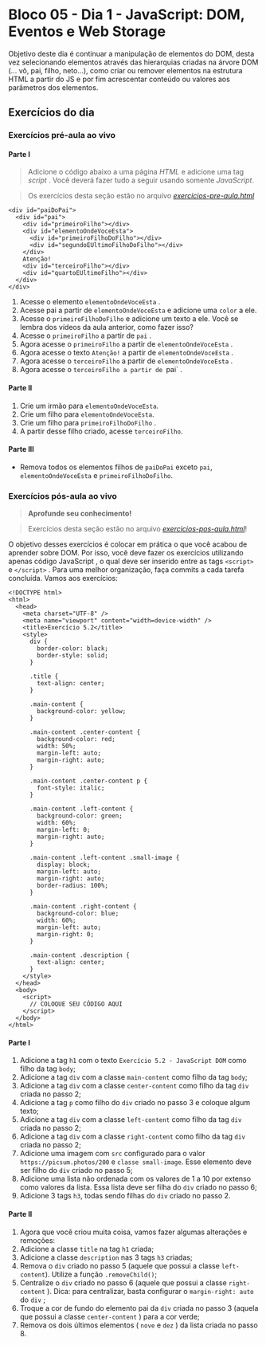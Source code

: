 # Bloco 05 - Dia 1 - JavaScript: DOM, Eventos e Web Storage
Objetivo deste dia é continuar a manipulação de elementos do DOM, desta vez selecionando elementos através das hierarquias criadas na árvore DOM (... vô, pai, filho, neto...), como criar ou remover elementos na estrutura HTML a partir do JS e por fim acrescentar conteúdo ou valores aos parâmetros dos elementos.

## Exercícios do dia

### Exercícios pré-aula ao vivo

#### Parte I

> Adicione o código abaixo a uma página *HTML* e adicione uma tag *script* . Você deverá fazer tudo a seguir usando somente *JavaScript*.

> Os exercícios desta seção estão no arquivo _[exercicios-pre-aula.html](fundamentos/bloco-05-javascript-dom-eventos-e-web-storage/dia-2-javascript-trabalhando-com-elementos/exercicios-pre-aula.html)_

```
<div id="paiDoPai">
  <div id="pai">
    <div id="primeiroFilho"></div>
    <div id="elementoOndeVoceEsta">
      <div id="primeiroFilhoDoFilho"></div>
      <div id="segundoEUltimoFilhoDoFilho"></div>
    </div>
    Atenção!
    <div id="terceiroFilho"></div>
    <div id="quartoEUltimoFilho"></div>
  </div>
</div>
```
1. Acesse o elemento `elementoOndeVoceEsta` .
2. Acesse pai a partir de `elementoOndeVoceEsta` e adicione uma `color` a ele.
3. Acesse o `primeiroFilhoDoFilho` e adicione um texto a ele. Você se lembra dos vídeos da aula anterior, como fazer isso?
4. Acesse o `primeiroFilho` a partir de `pai` .
5. Agora acesse o `primeiroFilho` a partir de `elementoOndeVoceEsta` .
6. Agora acesse o texto `Atenção!` a partir de `elementoOndeVoceEsta` .
7. Agora acesse o `terceiroFilho` a partir de `elementoOndeVoceEsta` .
8. Agora acesse o `terceiroFilho a partir de `pai` .

#### Parte II

1. Crie um irmão para `elementoOndeVoceEsta`.
2. Crie um filho para `elementoOndeVoceEsta`.
3. Crie um filho para `primeiroFilhoDoFilho` .
4. A partir desse filho criado, acesse `terceiroFilho`.

#### Parte III

* Remova todos os elementos filhos de `paiDoPai` exceto `pai`, `elementoOndeVoceEsta` e `primeiroFilhoDoFilho`.

### Exercícios pós-aula ao vivo

> **Aprofunde seu conhecimento!**

> Exercícios desta seção estão no arquivo _[exercicios-pos-aula.html](fundamentos/bloco-05-javascript-dom-eventos-e-web-storage/dia-2-javascript-trabalhando-com-elementos/exercicios-pos-aula.html)_!

O objetivo desses exercícios é colocar em prática o que você acabou de aprender sobre DOM. Por isso, você deve fazer os exercícios utilizando apenas código JavaScript , o qual deve ser inserido entre as tags `<script>` e `</script>` .
Para uma melhor organização, faça commits a cada tarefa concluída. Vamos aos exercícios:

```
<!DOCTYPE html>
<html>
  <head>
    <meta charset="UTF-8" />
    <meta name="viewport" content="width=device-width" />
    <title>Exercício 5.2</title>
    <style>
      div {
        border-color: black;
        border-style: solid;
      }

      .title {
        text-align: center;
      }

      .main-content {
        background-color: yellow;
      }

      .main-content .center-content {
        background-color: red;
        width: 50%;
        margin-left: auto;
        margin-right: auto;
      }

      .main-content .center-content p {
        font-style: italic;
      }

      .main-content .left-content {
        background-color: green;
        width: 60%;
        margin-left: 0;
        margin-right: auto;
      }

      .main-content .left-content .small-image {
        display: block;
        margin-left: auto;
        margin-right: auto;
        border-radius: 100%;
      }

      .main-content .right-content {
        background-color: blue;
        width: 60%;
        margin-left: auto;
        margin-right: 0;
      }

      .main-content .description {
        text-align: center;
      }
    </style>
  </head>
  <body>
    <script>
      // COLOQUE SEU CÓDIGO AQUI
    </script>
  </body>
</html>
```

#### Parte I

1. Adicione a tag `h1` com o texto `Exercício 5.2 - JavaScript DOM` como filho da tag `body`;
2. Adicione a tag `div` com a classe `main-content` como filho da tag `body`;
3. Adicione a tag `div` com a classe `center-content` como filho da tag `div` criada no passo 2;
4. Adicione a tag `p` como filho do `div` criado no passo 3 e coloque algum texto;
5. Adicione a tag `div` com a classe `left-content` como filho da tag `div` criada no passo 2;
6. Adicione a tag `div` com a classe `right-content` como filho da tag `div` criada no passo 2;
7. Adicione uma imagem com `src` configurado para o valor `https://picsum.photos/200` e `classe small-image`. Esse elemento deve ser filho do `div` criado no passo 5;
8. Adicione uma lista não ordenada com os valores de 1 a 10 por extenso como valores da lista. Essa lista deve ser filha do `div` criado no passo 6;
9. Adicione 3 tags `h3`, todas sendo filhas do `div` criado no passo 2.

#### Parte II

1. Agora que você criou muita coisa, vamos fazer algumas alterações e remoções:
2. Adicione a classe `title` na tag `h1` criada;
3. Adicione a classe `description` nas 3 tags `h3` criadas;
4. Remova o `div` criado no passo 5 (aquele que possui a classe `left-content`). Utilize a função `.removeChild()`;
5. Centralize o `div` criado no passo 6 (aquele que possui a classe `right-content` ). Dica: para centralizar, basta configurar o `margin-right: auto` do `div` ;
6. Troque a cor de fundo do elemento pai da `div` criada no passo 3 (aquela que possui a classe `center-content` ) para a cor verde;
7. Remova os dois últimos elementos ( `nove` e `dez` ) da lista criada no passo 8.


